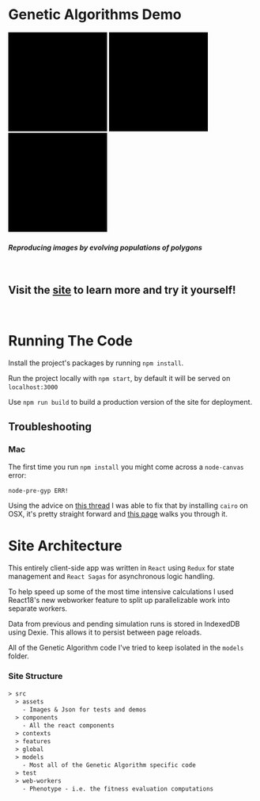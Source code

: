
# Genetic Algorithms Demo
![](/src/assets/readme/mona_lisa.gif)
![](/src/assets/readme/son_of_man.gif)
![](/src/assets/readme/marilyn_diptych.gif)

#### *Reproducing images by evolving populations of polygons*

<br>

## Visit the [site](https://genetic-algorithms-demo.vercel.app) to learn more and try it yourself!

<br>

# Running The Code
Install the project's packages by running `npm install`.

Run the project locally with `npm start`, by default it will be served on `localhost:3000`

Use `npm run build` to build a production version of the site for deployment.

## Troubleshooting

### Mac
The first time you run `npm install` you might come across a `node-canvas` error:
```
node-pre-gyp ERR!
```

Using the advice on [this thread](https://github.com/Automattic/node-canvas/issues/1825) I was able to fix that by installing `cairo` on OSX, it's pretty straight forward and [this page](https://github.com/Automattic/node-canvas/wiki/Installation%3A-Mac-OS-X) walks you through it.

# Site Architecture
This entirely client-side app was written in `React` using `Redux` for state management and `React Sagas` for asynchronous logic handling.

To help speed up some of the most time intensive calculations
I used React18's new webworker feature to split up parallelizable work into separate workers.

Data from previous and pending simulation runs is stored in IndexedDB using Dexie. This allows it to persist between page reloads.

All of the Genetic Algorithm code I've tried to keep isolated in the `models` folder.
### Site Structure
```
> src
  > assets
    - Images & Json for tests and demos
  > components
    - All the react components
  > contexts
  > features
  > global
  > models
    - Most all of the Genetic Algorithm specific code
  > test
  > web-workers
    - Phenotype - i.e. the fitness evaluation computations
```